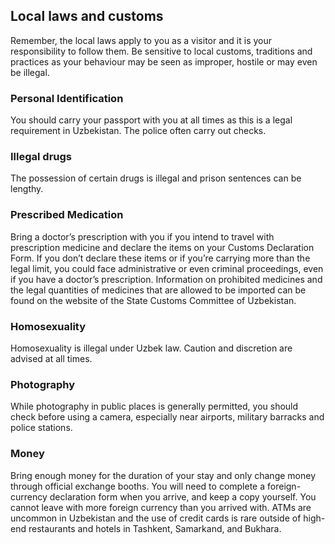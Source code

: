 ## Local laws and customs

Remember, the local laws apply to you as a visitor and it is your responsibility to follow them. Be sensitive to local customs, traditions and practices as your behaviour may be seen as improper, hostile or may even be illegal.

### **Personal Identification**

You should carry your passport with you at all times as this is a legal requirement in Uzbekistan. The police often carry out checks.

### **Illegal drugs**

The possession of certain drugs is illegal and prison sentences can be lengthy.

### **Prescribed Medication**

Bring a doctor’s prescription with you if you intend to travel with prescription medicine and declare the items on your Customs Declaration Form. If you don’t declare these items or if you’re carrying more than the legal limit, you could face administrative or even criminal proceedings, even if you have a doctor’s prescription. Information on prohibited medicines and the legal quantities of medicines that are allowed to be imported can be found on the website of the State Customs Committee of Uzbekistan.

### **Homosexuality**

Homosexuality is illegal under Uzbek law. Caution and discretion are advised at all times.

### **Photography**

While photography in public places is generally permitted, you should check before using a camera, especially near airports, military barracks and police stations.

### **Money**

Bring enough money for the duration of your stay and only change money through official exchange booths. You will need to complete a foreign-currency declaration form when you arrive, and keep a copy yourself. You cannot leave with more foreign currency than you arrived with. ATMs are uncommon in Uzbekistan and the use of credit cards is rare outside of high-end restaurants and hotels in Tashkent, Samarkand, and Bukhara.